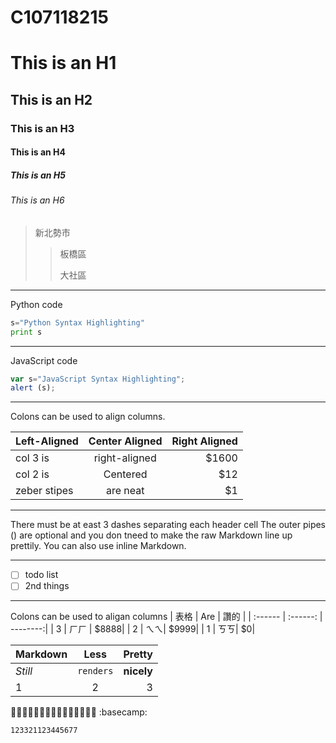# C107118215
# This is an H1
## This is an H2
### This is an H3
#### This is an H4
##### This is an H5
###### This is an H6
>新北勢市
>>板橋區
>>
>>大社區

---

Python code
```python
s="Python Syntax Highlighting"
print s
```
---

JavaScript code
```js
var s="JavaScript Syntax Highlighting";
alert (s);
```

---


Colons can be used to align columns.

|Left-Aligned|Center Aligned|Right Aligned|
|:-----------|:------------:|-----------:|
|col 3 is|right-aligned|$1600|
|col 2 is|Centered|$12|
|zeber stipes|are neat|$1|


---
There must be at east 3 dashes separating each header cell
The outer pipes () are optional and you don tneed to make the
raw Markdown line up prettily. You can also use inline Markdown.


---

- [ ] todo list
- [ ] 2nd things

---


Colons can be used to aligan columns
| 表格    | Are      | 讚的     |
| :------   | :------: | --------:|
| 3 | ㄏㄏ | $8888|
| 2 | ㄟㄟ| $9999|
| 1 | ㄎㄎ| $0|



| Markdown | Less | Pretty |
| :------ | :------: | --------: |
| *Still* | `renders` | **nicely** |
| 1 | 2 | 3 |



🧑🧑🧑🧑🧑🧑🧑🧑🧑🧑🧑🧑🧑🧑🧑
:basecamp:

`123321123445677`





